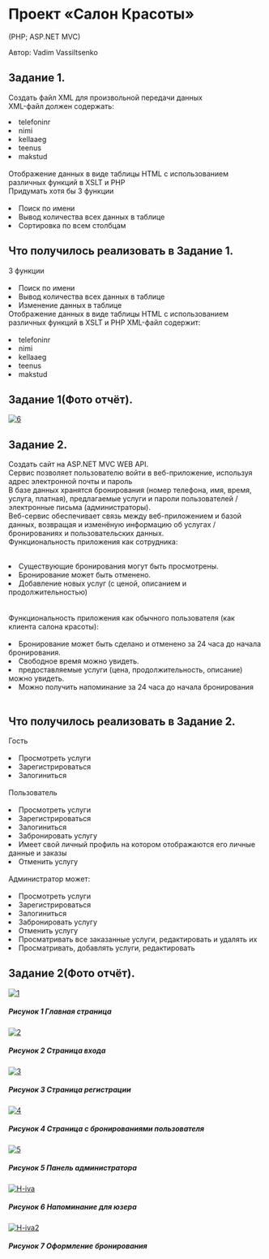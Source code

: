 <h1>Проект «Салон Красоты»</h1>
(PHP; ASP.NET MVC)

Автор: Vadim Vassiltsenko

<h2>Задание 1.</h2>

Создать файл XML для произвольной передачи данных
</br>
XML-файл должен содержать:
</br>
<li>telefoninr</li>
<li>nimi</li>
<li>kellaaeg</li>
<li>teenus</li>
<li>makstud</li>
</br>
Отображение данных в виде таблицы HTML с использованием различных функций в XSLT и PHP
</br>
Придумать хотя бы 3 функции
</br>
</br>
<li>Поиск по имени</li>
<li>Вывод количества всех данных в таблице</li>
<li>Сортировка по всем столбцам</li>

<h2>Что получилось реализовать в Задание 1.</h2>
3 функции
</br>
</br>
<li>Поиск по имени</li>
<li>Вывод количества всех данных в таблице</li>
<li>Изменение данных в таблице</li>
Отображение данных в виде таблицы HTML с использованием различных функций в XSLT и PHP
XML-файл содержит:
</br>
</br>
<li>telefoninr</li>
<li>nimi</li>
<li>kellaaeg</li>
<li>teenus</li>
<li>makstud</li>

<h2>Задание 1(Фото отчёт).</h2>
<a href="https://imgbb.com/"><img src="https://i.ibb.co/yYSV6L0/6.png" alt="6" border="0"></a>

<h2>Задание 2.</h2>

Создать сайт на ASP.NET MVC WEB API.
</br>
Сервис позволяет пользователю войти в веб-приложение, используя адрес электронной почты и пароль
</br>
В базе данных хранятся бронирования (номер телефона, имя, время, услуга, платная), предлагаемые услуги и пароли пользователей / электронные письма (администраторы).
</br>
Веб-сервис обеспечивает связь между веб-приложением и базой данных, возвращая и изменёную информацию об услугах / бронированиях и пользовательских данных.
</br>
Функциональность приложения как сотрудника:
</br>
</br>
<li>Существующие бронирования могут быть просмотрены.</li>
<li>Бронирование может быть отменено.</li>
<li>Добавление новых услуг (с ценой, описанием и продолжительностью)</li>
</br>
</br>
Функциональность приложения как обычного пользователя (как клиента салона красоты):
</br>
</br>
<li>Бронирование может быть сделано и отменено за 24 часа до начала бронирования.</li>
<li>Свободное время можно увидеть.</li>
<li>предоставляемые услуги (цена, продолжительность, описание) можно увидеть.</li>
<li>Можно получить напоминание за 24 часа до начала бронирования</li>
</br>

<h2>Что получилось реализовать в Задание 2.</h2>
Гость
</br>
</br>
<li>Просмотреть услуги</li>
<li>Зарегистрироваться</li>
<li>Залогиниться</li>
</br>
Пользователь
</br>
</br>
<li>Просмотреть услуги</li>
<li>Зарегистрироваться</li>
<li>Залогиниться</li>
<li>Забронировать услугу</li>
<li>Имеет свой личный профиль на котором отображаются его личные данные и заказы</li>
<li>Отменить услугу</li>
</br>
Администратор может:
</br>
</br>
<li>Просмотреть услуги</li>
<li>Зарегистрироваться</li>
<li>Залогиниться</li>
<li>Забронировать услугу</li>
<li>Отменить услугу</li>
<li>Просматривать все заказанные услуги, редактировать и удалять их</li>
<li>Просматривать, добавлять услуги, редактировать</li>

<h2>Задание 2(Фото отчёт).</h2>

<a href="https://ibb.co/c6bKYrw"><img src="https://i.ibb.co/5rYXKRk/1.png" alt="1" border="0"></a>
<h5>Рисунок 1 Главная страница</h5>

<a href="https://ibb.co/5nPY0yD"><img src="https://i.ibb.co/Br94pxD/2.png" alt="2" border="0"></a>
<h5>Рисунок 2 Страница входа</h5>

<a href="https://ibb.co/RH8G4tm"><img src="https://i.ibb.co/C0Lps4Z/3.png" alt="3" border="0"></a>
<h5>Рисунок 3 Страница регистрации</h5>

<a href="https://ibb.co/Jv38nzk"><img src="https://i.ibb.co/gS4QyDg/4.png" alt="4" border="0"></a>
<h5>Рисунок 4 Страница с бронированиями пользователя</h5>

<a href="https://ibb.co/g3VVg0J"><img src="https://i.ibb.co/R9yyHXc/5.png" alt="5" border="0"></a>
<h5>Рисунок 5 Панель администратора</h5>

<a href="https://ibb.co/NFGMGx5"><img src="https://i.ibb.co/tH191Bg/H-iva.png" alt="H-iva" border="0"></a>
<h5>Рисунок 6 Напоминание для юзера</h5>

<a href="https://ibb.co/pPWt9mx"><img src="https://i.ibb.co/dcbdzhr/H-iva2.png" alt="H-iva2" border="0"></a>
<h5>Рисунок 7 Оформление бронирования</h5>
